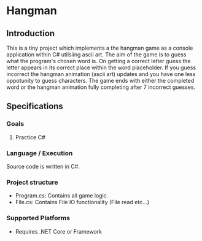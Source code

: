 # Hangman

## Introduction

This is a tiny project which implements a the hangman game as a console application within C# utilsiing ascii art. The aim of the game is to guess what the program's chosen word is. On getting a correct letter guess the letter appears in its correct place within the word placeholder. If you guess incorrect the hangman animation (ascii art) updates and you have one less oppotunity to guess characters. The game ends with either the completed word or the hangman animation fully completing after 7 incorrect guesses.

## Specifications

### Goals

1. Practice C#

### Language / Execution

Source code is written in C#.

### Project structure

- Program.cs: Contains all game logic.
- File.cs: Contains File IO functionality (File read etc...)

### Supported Platforms

- Requires .NET Core or Framework
